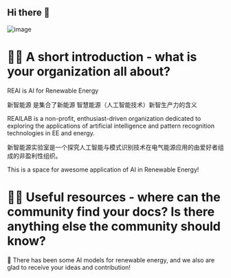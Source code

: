 
## Hi there 👋
![image](https://github.com/user-attachments/assets/a638c262-5911-4aae-ac1d-474c3eab17b5)


# 🙋‍♀️ A short introduction - what is your organization all about?


REAI is AI for Renewable Energy

新智能源 是集合了新能源 智慧能源（人工智能技术）新智生产力的含义

REAILAB is a non-profit, enthusiast-driven organization dedicated to exploring the applications of artificial intelligence and pattern recognition technologies in EE and energy.

新智能源实验室是一个探究人工智能与模式识别技术在电气能源应用的由爱好者组成的非盈利性组织。

This is a space for awesome application of AI in Renewable Energy!

# 👩‍💻 Useful resources - where can the community find your docs? Is there anything else the community should know?

🧙 There has been some AI models for renewable energy, and we also are glad to receive your ideas and contribution!

<!--

**Here are some ideas to get you started:**

🙋‍♀️ A short introduction - what is your organization all about?
🌈 Contribution guidelines - how can the community get involved?
👩‍💻 Useful resources - where can the community find your docs? Is there anything else the community should know?
🍿 Fun facts - what does your team eat for breakfast?
🧙 Remember, you can do mighty things with the power of [Markdown](https://docs.github.com/github/writing-on-github/getting-started-with-writing-and-formatting-on-github/basic-writing-and-formatting-syntax)
-->

<!--

**Here are some ideas to get you started:**

🙋‍♀️ A short introduction - what is your organization all about?
🌈 Contribution guidelines - how can the community get involved?
👩‍💻 Useful resources - where can the community find your docs? Is there anything else the community should know?
🍿 Fun facts - what does your team eat for breakfast?
🧙 Remember, you can do mighty things with the power of [Markdown](https://docs.github.com/github/writing-on-github/getting-started-with-writing-and-formatting-on-github/basic-writing-and-formatting-syntax)
-->
